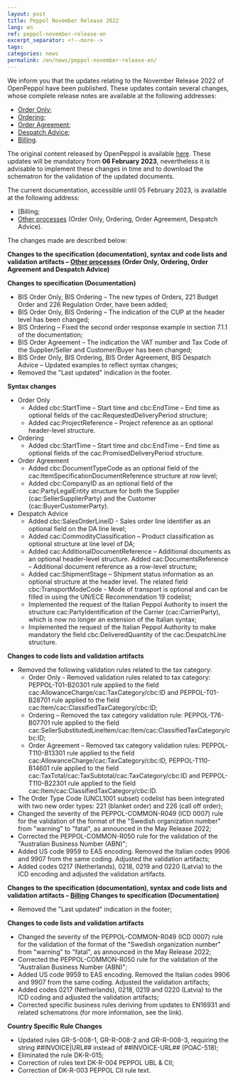 ```yaml
---
layout: post
title: Peppol November Release 2022
lang: en
ref: peppol-november-release-en
excerpt_separator: <!--more-->
tags:
categories: news
permalink: /en/news/peppol-november-release-en/
---
```

We inform you that the updates relating to the November Release 2022 of OpenPeppol have been published. These updates contain several changes, whose complete release notes are available at the following addresses: 
 - [Order Only](https://peppol-docs.agid.gov.it/docs-next-release/docs/ENG/others/guides/release-notes-it/3-order-only/main.html);
 - [Ordering](https://peppol-docs.agid.gov.it/docs-next-release/docs/ENG/others/guides/release-notes-it/28-ordering/main.html);
 - [Order Agreement](https://peppol-docs.agid.gov.it/docs/docs/ENG/others/guides/release-notes-it/42-orderagreement/main.html);
 - [Despatch Advice](https://peppol-docs.agid.gov.it/docs/docs/ENG/others/guides/release-notes-it/30-despatchadvice/main.html);
 - [Billing](https://peppol-docs.agid.gov.it/docs/docs/ENG/invoice/guide/release-notes-it/main.html).

The original content released by OpenPeppol is available [here](https://peppol.org/post-award-november-release-publication/).
These updates will be mandatory from **06 February 2023**, nevertheless it is advisable to implement these changes in time and to download the schematron for the validation of the updated documents.
<!--more-->
The current documentation, accessible until 05 February 2023, is available at the following address:
- [Billing[](https://peppol-docs.agid.gov.it/docs/my_index_fatt-ENG.jsp);
- [Other processes](https://peppol-docs.agid.gov.it/docs/my_index-ENG.jsp) (Order Only, Ordering, Order Agreement, Despatch Advice).

The changes made are described below:

**Changes to the specification (documentation), syntax and code lists and validation artifacts – [Other processes](https://peppol-docs.agid.gov.it/docs-next-release/my_index-ENG.jsp) (Order Only, Ordering, Order Agreement and Despatch Advice)**

**Changes to specification (Documentation)**
 - BIS Order Only, BIS Ordering – The new types of Orders, 221 Budget Order and 226 Regulation Order, have been added;
 - BIS Order Only, BIS Ordering – The indication of the CUP at the header level has been changed;
 - BIS Ordering – Fixed the second order response example in section 7.1.1 of the documentation;
 - BIS Order Agreement – The indication the VAT number and Tax Code of the Supplier/Seller and Customer/Buyer has been changed;
 - BIS Order Only, BIS Ordering, BIS Order Agreement, BIS Despatch Advice – Updated examples to reflect syntax changes;
 - Removed the "Last updated" indication in the footer.

**Syntax changes**
- Order Only
    - Added cbc:StartTime – Start time and cbc:EndTime – End time as optional fields of the cac:RequestedDeliveryPeriod structure;
    - Added cac:ProjectReference – Project reference as an optional header-level structure.
- Ordering
    - Added cbc:StartTime – Start time and cbc:EndTime – End time as optional fields of the cac:PromisedDeliveryPeriod structure.
- Order Agreement
    - Added cbc:DocumentTypeCode as an optional field of the cac:ItemSpecificationDocumentReference structure at row level;
    - Added cbc:CompanyID as an optional field of the cac:PartyLegalEntity structure for both the Supplier (cac:SellerSupplierParty) and the Customer (cac:BuyerCustomerParty).
- Despatch Advice
    - Added cbc:SalesOrderLineID - Sales order line identifier as an optional field on the DA line level;
    - Added cac:CommodityClassification – Product classification as optional structure at line level of DA;
    - Added cac:AdditionalDocumentReference – Additional documents as an optional header-level structure. Added cac:DocumentsReference – Additional document reference as a row-level structure;
    - Added cac:ShipmentStage – Shipment status information as an optional structure at the header level. The related field cbc:TransportModeCode - Mode of transport is optional and can be filled in using the UN/ECE Recommendation 19 codelist;
    - Implemented the request of the Italian Peppol Authority to insert the structure cac:PartyIdentification of the Carrier (cac:CarrierParty), which is now no longer an extension of the Italian syntax;
    - Implemented the request of the Italian Peppol Authority to make mandatory the field cbc:DeliveredQuantity of the cac:DespatchLine structure.

**Changes to code lists and validation artifacts**
- Removed the following validation rules related to the tax category:
    - Order Only - Removed validation rules related to tax category: PEPPOL-T01-B20301 rule applied to the field cac:AllowanceCharge/cac:TaxCategory/cbc:ID and PEPPOL-T01-B28701 rule applied to the field cac:Item/cac:ClassifiedTaxCategory/cbc:ID;
    - Ordering – Removed the tax category validation rule: PEPPOL-T76-B07701 rule applied to the field cac:SellerSubstitutedLineItem/cac:Item/cac:ClassifiedTaxCategory/cbc:ID;
    - Order Agreement – Removed tax category validation rules: PEPPOL-T110-B13301 rule applied to the field cac:AllowanceCharge/cac:TaxCategory/cbc:ID, PEPPOL-T110-B14601 rule applied to the field cac:TaxTotal/cac:TaxSubtotal/cac:TaxCategory/cbc:ID and PEPPOL-T110-B22301 rule applied to the field cac:Item/cac:ClassifiedTaxCategory/cbc:ID.
- The Order Type Code (UNCL1001 subset) codelist has been integrated with two new order types: 221 (blanket order) and 226 (call off order);
- Changed the severity of the PEPPOL-COMMON-R049 (ICD 0007) rule for the validation of the format of the "Swedish organization number" from "warning" to "fatal", as announced in the May Release 2022;
- Corrected the PEPPOL-COMMON-R050 rule for the validation of the "Australian Business Number (ABN)";
- Added US code 9959 to EAS encoding. Removed the Italian codes 9906 and 9907 from the same coding. Adjusted the validation artifacts;
- Added codes 0217 (Netherlands), 0218, 0219 and 0220 (Latvia) to the ICD encoding and adjusted the validation artifacts.

**Changes to the specification (documentation), syntax and code lists and validation artifacts – [Billing](https://peppol-docs.agid.gov.it/docs-next-release/my_index_fatt-ENG.jsp)**
**Changes to specification (Documentation)**
- Removed the "Last updated" indication in the footer;

**Changes to code lists and validation artifacts**
- Changed the severity of the PEPPOL-COMMON-R049 (ICD 0007) rule for the validation of the format of the "Swedish organization number" from "warning" to "fatal", as announced in the May Release 2022;
- Corrected the PEPPOL-COMMON-R050 rule for the validation of the "Australian Business Number (ABN)";
- Added US code 9959 to EAS encoding. Removed the Italian codes 9906 and 9907 from the same coding. Adjusted the validation artifacts;
- Added codes 0217 (Netherlands), 0218, 0219 and 0220 (Latvia) to the ICD coding and adjusted the validation artifacts;
- Corrected specific business rules deriving from updates to EN16931 and related schematrons (for more information, see the link).

**Country Specific Rule Changes**
- Updated rules GR-S-008-1, GR-R-008-2 and GR-R-008-3, requiring the string ##INVOICE\|URL## instead of ##INVOICE-URL## (POAC-518);
- Eliminated the rule DK-R-015;
- Correction of rules text DK-R-004 PEPPOL UBL & CII;
- Correction of DK-R-003 PEPPOL CII rule text.
